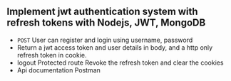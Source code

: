 ## Implement jwt authentication system with refresh tokens with Nodejs, JWT, MongoDB

+ `POST` User can register and login using username, password
+ Return a jwt access token and user details in body, and a http only refresh token in cookie.
+ logout Protected route Revoke the refresh token and clear the cookies
+ Api documentation Postman

